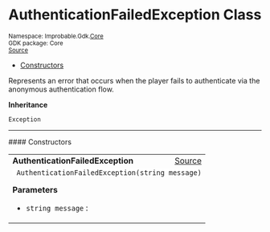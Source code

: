 
# AuthenticationFailedException Class
<sup>
Namespace: Improbable.Gdk.<a href="{{urlRoot}}/api/core-index">Core</a><br/>
GDK package: Core<br/>
<a href="https://www.github.com/spatialos/gdk-for-unity/blob/180a1fc2/workers/unity/Packages/io.improbable.gdk.core/Exceptions/AuthenticationFailedException.cs/#L9">Source</a>
<style>
a code {
                    padding: 0em 0.25em!important;
}
code {
                    background-color: #ffffff!important;
}
</style>
</sup>
<nav id="pageToc" class="page-toc"><ul><li><a href="#constructors">Constructors</a>
</ul></nav>

</p>



<p>Represents an error that occurs when the player fails to authenticate via the anonymous authentication flow. </p>



</p>

<b>Inheritance</b>

<code>Exception</code>










</p>
<hr style="width:100%; border-top-color:#d8d8d8" />
#### Constructors


</p>




<table width="100%">
    <tr>
        <td style="border-right:none"><a id="authenticationfailedexception-string"></a><b>AuthenticationFailedException</b></td>
        <td style="border-left:none; text-align:right"><a href="https://www.github.com/spatialos/gdk-for-unity/blob/180a1fc2/workers/unity/Packages/io.improbable.gdk.core/Exceptions/AuthenticationFailedException.cs/#L11">Source</a></td>
    </tr>
    <tr>
        <td colspan="2">
<code> AuthenticationFailedException(string message)</code></p>



</p>

<b>Parameters</b>

<ul>
<li><code>string message</code> : </li>
</ul>





</td>
    </tr>
</table>






